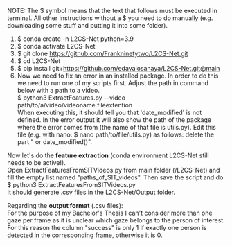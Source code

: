 NOTE: The $ symbol means that the text that follows must be executed in terminal. All other instructions without a $ you need to do manually (e.g. downloading some stuff and putting it into some folder).

01. $ conda create -n L2CS-Net python=3.9
02. $ conda activate L2CS-Net
03. $ git clone https://github.com/Frankninetytwo/L2CS-Net.git
04. $ cd L2CS-Net
05. $ pip install git+https://github.com/edavalosanaya/L2CS-Net.git@main
06. Now we need to fix an error in an installed package. In order to do this we need to run one of my scripts first. Adjust the path in command below with a path to a video.<br>
$ python3 ExtractFeatures.py --video path/to/a/video/videoname.fileextention<br>
When executing this, it should tell you that 'date_modified' is not defined. In the error output it will also show the path of the package where the error comes from (the name of that file is utils.py). Edit this file (e.g. with nano: $ nano path/to/file/utils.py) as follows: delete the part " or date_modified()".

Now let's do the **feature extraction** (conda environment L2CS-Net still needs to be active!).<br>
Open ExtractFeaturesFromSITVideos.py from main folder (/L2CS-Net) and fill the empty list named "paths_of_SIT_videos". Then save the script and do:<br>
$ python3 ExtractFeaturesFromSITVideos.py<br>
It should generate .csv files in the L2CS-Net/Output folder.

Regarding the **output format** (.csv files):<br>
For the purpose of my Bachelor's Thesis I can't consider more than one gaze per frame as it is unclear which gaze belongs to the person of interest. For this reason the column "success" is only 1 if exactly one person is detected in the corresponding frame, otherwise it is 0.

